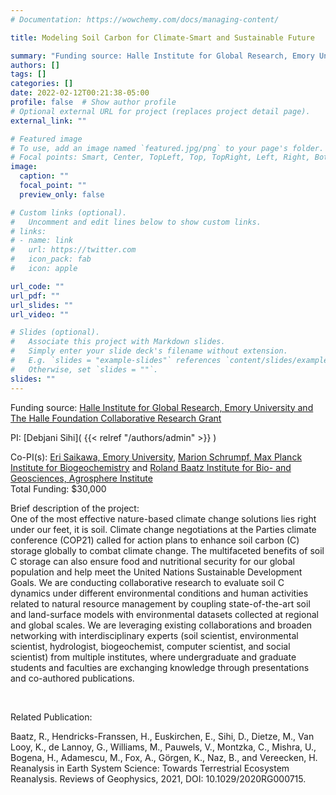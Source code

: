 ```yaml
---
# Documentation: https://wowchemy.com/docs/managing-content/

title: Modeling Soil Carbon for Climate-Smart and Sustainable Future

summary: "Funding source: Halle Institute for Global Research, Emory University and The Halle Foundation Collaborative Research Grant"
authors: []
tags: []
categories: []
date: 2022-02-12T00:21:38-05:00
profile: false  # Show author profile
# Optional external URL for project (replaces project detail page).
external_link: ""

# Featured image
# To use, add an image named `featured.jpg/png` to your page's folder.
# Focal points: Smart, Center, TopLeft, Top, TopRight, Left, Right, BottomLeft, Bottom, BottomRight.
image:
  caption: ""
  focal_point: ""
  preview_only: false

# Custom links (optional).
#   Uncomment and edit lines below to show custom links.
# links:
# - name: link
#   url: https://twitter.com
#   icon_pack: fab
#   icon: apple

url_code: ""
url_pdf: ""
url_slides: ""
url_video: ""

# Slides (optional).
#   Associate this project with Markdown slides.
#   Simply enter your slide deck's filename without extension.
#   E.g. `slides = "example-slides"` references `content/slides/example-slides.md`.
#   Otherwise, set `slides = ""`.
slides: ""
---
```

Funding source: [Halle Institute for Global Research, Emory University and The Halle Foundation Collaborative Research Grant](https://halle.emory.edu/about/award-winners.html)

PI: [Debjani Sihi]( {{< relref "/authors/admin" >}} )

Co-PI(s): [Eri Saikawa, Emory University](https://esaikawa.wordpress.com), [Marion Schrumpf, Max Planck Institute for Biogeochemistry](https://www.bgc-jena.mpg.de/bgp/index.php/SchrumpfMarion/SchrumpfMarion) and [Roland Baatz Institute for Bio- and Geosciences, Agrosphere Institute](https://www.fz-juelich.de/ibg/ibg-3/EN/Staff/B/Baatz%20Roland.html)\
Total Funding: $30,000

Brief description of the project:\
One of the most effective nature-based climate change solutions lies right under our feet, it is soil. Climate change negotiations at the Parties climate conference (COP21) called for action plans to enhance soil carbon (C) storage globally to combat climate change. The multifaceted benefits of soil C storage can also ensure food and nutritional security for our global population and help meet the United Nations Sustainable Development Goals. We are conducting collaborative research to evaluate soil C dynamics under different environmental conditions and human activities related to natural resource management by coupling state-of-the-art soil and land-surface models with environmental datasets collected at regional and global scales. We are leveraging existing collaborations and broaden networking with interdisciplinary experts (soil scientist, environmental scientist, hydrologist, biogeochemist, computer scientist, and social scientist) from multiple institutes, where undergraduate and graduate students and faculties are exchanging knowledge through presentations and co-authored publications.
<p>&nbsp;</p>

Related Publication: 

Baatz, R., Hendricks-Franssen, H., Euskirchen, E., Sihi, D., Dietze, M., Van Looy, K., de Lannoy, G., Williams, M., Pauwels, V., Montzka, C., Mishra, U., Bogena, H., Adamescu, M., Fox, A., Görgen, K., Naz, B., and Vereecken, H. Reanalysis in Earth System Science: Towards Terrestrial Ecosystem Reanalysis. Reviews of Geophysics, 2021, DOI: 10.1029/2020RG000715.



[comment]: <> ( {{< figure src="Valent Project.jpg" >}} )

[comment]: <> (This is a comment, it will not be included)
